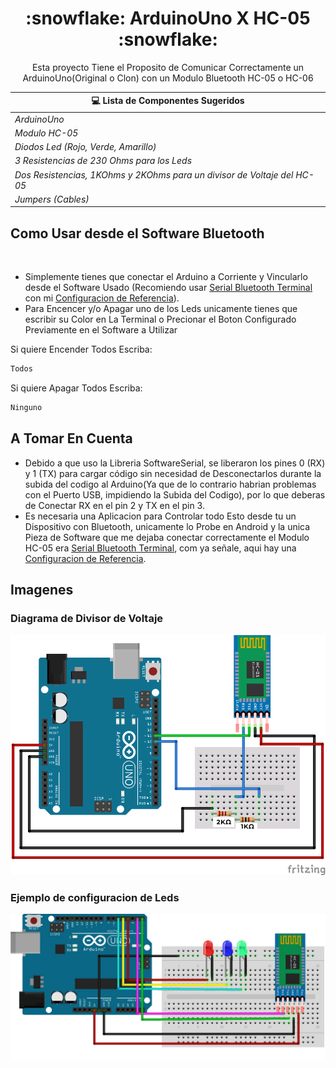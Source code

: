 <h1 align="center">:snowflake: ArduinoUno X HC-05 :snowflake:</h1>
<p align="center"> 
Esta proyecto Tiene el Proposito de Comunicar Correctamente un ArduinoUno(Original o Clon) con un Modulo Bluetooth HC-05 o HC-06
<p/>

<p/>

| 💻 Lista de Componentes Sugeridos                                        |
| ------------------------------------------------------------------------ |
| *ArduinoUno*                                                             |
| *Modulo HC-05*                                                           |
| *Diodos Led (Rojo, Verde, Amarillo)*                                     |
| *3 Resistencias de 230 Ohms para los Leds*                               |
| *Dos Resistencias, 1KOhms y 2KOhms para un divisor de Voltaje del HC-05* |
| *Jumpers (Cables)*                                                       |

<p/>

## Como Usar desde el Software Bluetooth
<br>

- Simplemente tienes que conectar el Arduino a Corriente y Vincularlo desde el Software Usado (Recomiendo usar [Serial Bluetooth Terminal][Serial Bluetooth Terminal] con mi [Configuracion de Referencia](./app_config/)).
- Para Encencer y/o Apagar uno de los Leds unicamente tienes que escribir su Color en La Terminal o Precionar el Boton Configurado Previamente en el Software a Utilizar

Si quiere Encender Todos Escriba:
```bash
Todos
```

Si quiere Apagar Todos Escriba:
```bash
Ninguno
```
<p/>

## A Tomar En Cuenta
- Debido a que uso la Libreria SoftwareSerial, se liberaron los pines 0 (RX) y 1 (TX) para cargar código sin necesidad de Desconectarlos durante la subida del codigo al Arduino(Ya que de lo contrario habrian problemas con el Puerto USB, impidiendo la Subida del Codigo), por lo que deberas de Conectar RX en el pin 2 y TX en el pin 3.
- Es necesaria una Aplicacion para Controlar todo Esto desde tu un Dispositivo con Bluetooth, unicamente lo Probe en Android y la unica Pieza de Software que me dejaba conectar correctamente el Modulo HC-05 era [Serial Bluetooth Terminal][Serial Bluetooth Terminal], com ya señale, aqui hay una [Configuracion de Referencia](./app_config/).

<p/>

## Imagenes
<p/>


### Diagrama de Divisor de Voltaje
![](./img/img-referencia.png)

### Ejemplo de configuracion de Leds
![](./img/img1.png)


[Serial Bluetooth Terminal]: https://play.google.com/store/apps/details?id=de.kai_morich.serial_bluetooth_terminal&hl=es_MX&pli=1

